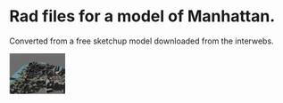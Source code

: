# Rad files for a model of Manhattan.  

Converted from a free sketchup model downloaded from the interwebs.  

<img src="images/1.png " alt="drawing" style="width: 100px;"/>
